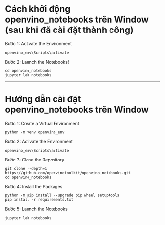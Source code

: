 # Cách khởi động openvino_notebooks trên Window (sau khi đã cài đặt thành công)
Bước 1: Activate the Environment
```
openvino_env\Scripts\activate
```

Bước 2: Launch the Notebooks!
```
cd openvino_notebooks
jupyter lab notebooks
```

-------------------------------------------------------------------------------
# Hướng dẫn cài đặt openvino_notebooks trên Window
Bước 1: Create a Virtual Environment
```
python -m venv openvino_env
```
Bước 2: Activate the Environment
```
openvino_env\Scripts\activate
```
Bước 3: Clone the Repository
```
git clone --depth=1 https://github.com/openvinotoolkit/openvino_notebooks.git
cd openvino_notebooks
```
Bước 4: Install the Packages
```
python -m pip install --upgrade pip wheel setuptools
pip install -r requirements.txt
```
Bước 5: Launch the Notebooks
```
jupyter lab notebooks
```

